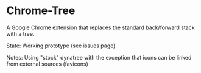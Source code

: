 Chrome-Tree
===========

A Google Chrome extension that replaces the standard back/forward stack with a tree.

State:
Working prototype (see issues page).

Notes:
Using "stock" dynatree with the exception that icons can be linked from external sources (favicons)
